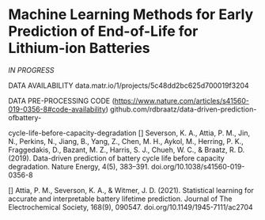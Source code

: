 # Machine Learning Methods for Early Prediction of End-of-Life for Lithium-ion Batteries

*IN PROGRESS*

DATA AVAILABILITY
data.matr.io/1/projects/5c48dd2bc625d700019f3204

DATA PRE-PROCESSING CODE
(https://www.nature.com/articles/s41560-019-0356-8#code-availability)
github.com/rdbraatz/data-driven-prediction-ofbattery-

cycle-life-before-capacity-degradation
[] Severson, K. A., Attia, P. M., Jin, N., Perkins, N., Jiang, B., Yang, Z., Chen, M. H., Aykol, M., Herring, P. K., Fraggedakis, D., Bazant, M. Z., Harris, S. J., Chueh, W. C., & Braatz, R. D. (2019). Data-driven prediction of battery cycle life before capacity degradation. Nature Energy, 4(5), 383–391. doi.org/10.1038/s41560-019-0356-8

[] Attia, P. M., Severson, K. A., & Witmer, J. D. (2021). Statistical learning for accurate and interpretable battery lifetime prediction. Journal of The Electrochemical Society, 168(9), 090547. doi.org/10.1149/1945-7111/ac2704

